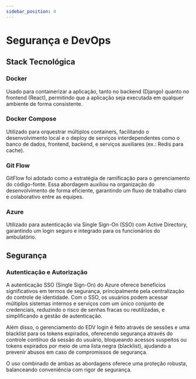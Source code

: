 ```yaml
---
sidebar_position: 4
---
```


# Segurança e DevOps

## Stack Tecnológica

### Docker
Usado para containerizar a aplicação, tanto no backend (Django) quanto no frontend (React), permitindo que a aplicação seja executada em qualquer ambiente de forma consistente.

### Docker Compose
Utilizado para orquestrar múltiplos containers, facilitando o desenvolvimento local e o deploy de serviços interdependentes como o banco de dados, frontend, backend, e serviços auxiliares (ex.: Redis para cache).

### Git Flow
GitFlow foi adotado como a estratégia de ramificação para o gerenciamento do código-fonte. Essa abordagem auxiliou na organização do desenvolvimento de forma eficiente, garantindo um fluxo de trabalho claro e colaborativo entre as equipes. 

### Azure
Utilizado para autenticação via Single Sign-On (SSO) com Active Directory, garantindo um login seguro e integrado para os funcionários do ambulatório.

## Segurança

### Autenticação e Autorização
A autenticação SSO (Single Sign-On) do Azure oferece benefícios significativos em termos de segurança, principalmente pela centralização do controle de identidade. Com o SSO, os usuários podem acessar múltiplos sistemas internos e serviços com um único conjunto de credenciais, reduzindo o risco de senhas fracas ou reutilizadas, e simplificando a gestão de autenticação.

Além disso, o gerenciamento do EDV login é feito através de sessões e uma blacklist para os tokens expirados, oferecendo segurança através do controle contínuo da sessão do usuário, bloqueando acessos suspeitos ou tokens expirados por meio de uma lista negra (blacklist), ajudando a prevenir abusos em caso de compromissos de segurança.

O uso combinado de ambas as abordagens oferece uma proteção robusta, balanceando conveniência com rigor de segurança.


